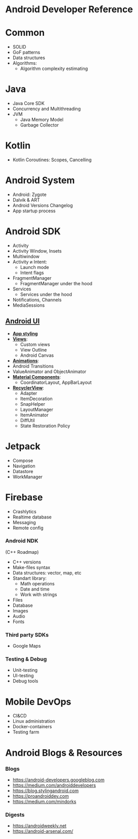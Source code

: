 # Android Developer Reference

# Common
- SOLID
- GoF patterns
- Data structures
- Algorithms:
  - Algorithm complexity estimating

# Java
- Java Core SDK
- Concurrency and Multithreading
- JVM
  - Java Memory Model
  - Garbage Collector

# Kotlin
- Kotlin Coroutines: Scopes, Cancelling

# Android System

- Android: Zygote
- Dalvik & ART
- Android Versions Changelog
- App startup process

# Android SDK
- Activity
 - Activity Window, Insets
 - Multiwindow 
- Activity и Intent:
  - Launch mode
  - Intent flags
- FragmentManager
  - FragmentManager under the hood
- Services
  - Services under the hood
- Notifications, Channels
- MediaSessions

## [Android UI](android_ui.md)
- [**App styling**](android_ui.md#app-styling)
- [**Views**](android_ui.md#views):
  - Custom views
  - View Outline
  - Android Canvas
- [**Animations**](android_ui.md#animations):
 - Android Transitions
  - ValueAnimator and ObjectAnimator
- [**Material Components**](android_ui.md#material-components):
  - CoordinatorLayout, AppBarLayout
- [**RecyclerView**](android_ui.md#recyclerview):
  - Adapter
  - ItemDecoration
  - SnapHelper
  - LayoutManager
  - ItemAnimator
  - DiffUtil
  - State Restoration Policy

#  Jetpack
- Compose
- Navigation
- Datastore
- WorkManager

#  Firebase
- Crashlytics
- Realtime database
- Messaging
- Remote config

### Android NDK
(С++ Roadmap)

- C++ versions
- Make-files syntax
- Data structures: vector, map, etc
- Standart library:
  - Math operations
  - Date and time
  - Work with strings
- Files
- Database
- Images
- Audio
- Fonts


### Third party SDKs
- Google Maps

### Testing & Debug
- Unit-testing
- UI-testing
- Debug tools

# Mobile DevOps
- CI&CD
- Linux administration
- Docker-containers
- Testing farm

# Android Blogs & Resources

### Blogs

- https://android-developers.googleblog.com
- https://medium.com/androiddevelopers
- https://blog.stylingandroid.com
- https://proandroiddev.com
- https://medium.com/mindorks

### Digests
- https://androidweekly.net
- https://android-arsenal.com/
